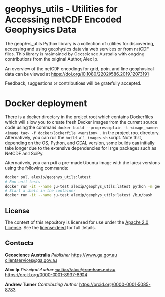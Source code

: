 # geophys\_utils - Utilities for Accessing netCDF Encoded Geophysics Data
The geophys_utils Python library is a collection of utilities for discovering, accessing and using geophysics data via 
web services or from netCDF files. This library is maintained by Geoscience Australia with ongoing contributions from
the original Author, Alex Ip.

An overview of the netCDF encodings for grid, point and line geophysical data can be viewed at 
<https://doi.org/10.1080/22020586.2019.12073191>

Feedback, suggestions or contributions will be gratefully accepted.

# Docker deployment
There is a docker directory in the project root which contains Dockerfiles which will allow you to create fresh Docker 
images from the current source code using the command
```docker build --progress=plain -t <image_name>:<image_tag> -f docker/Dockerfile_<version> .``` 
in the project root directory. Alternatively, you can run the ```build_all_images.sh``` script.
Note that, depending on the OS, Python, and GDAL version, some builds can initially take longer due to the extensive 
dependencies for large packages such as NetCDF and SciPy.

Alternatively, you can pull a pre-made Ubuntu image with the latest versions using the following commands:
```bash
docker pull alexip/geophys_utils:latest
# Run unit tests
docker run -it --name gu-test alexip/geophys_utils:latest python -m geophys_utils.test
# Start a shell in the container
docker run -it --name gu-test alexip/geophys_utils:latest /bin/bash
```

## License
The content of this repository is licensed for use under the 
[Apache 2.0 License](http://www.apache.org/licenses/LICENSE-2.0). 
See the [license deed](https://github.com/GeoscienceAustralia/geophys_utils/blob/master/LICENSE) for full details.

## Contacts
**Geoscience Australia**
*Publisher*
<https://www.ga.gov.au>
<clientservices@ga.gov.au>

**Alex Ip**
*Principal Author*
<mailto://alex@trentham.net.au>
<https://orcid.org/0000-0001-8937-8904>

**Andrew Turner**
*Contributing Author*
<https://orcid.org/0000-0001-5085-8783>
